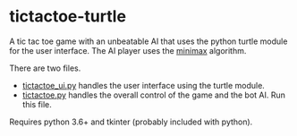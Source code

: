 # tictactoe-turtle

A tic tac toe game with an unbeatable AI that uses the python turtle module for
the user interface. The AI player uses the
[minimax](https://en.wikipedia.org/wiki/Minimax) algorithm.

There are two files.
* [tictactoe_ui.py](tictactoe_ui.py) handles the user interface using the
turtle module.
* [tictactoe.py](tictactoe.py) handles the overall control of the game and the
bot AI. Run this file.

Requires python 3.6+ and tkinter (probably included with python).
